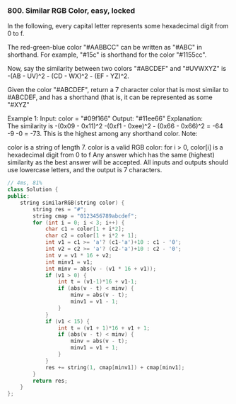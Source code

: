 ### 800. Similar RGB Color, easy, locked
In the following, every capital letter represents some hexadecimal digit from 0 to f.

The red-green-blue color "#AABBCC" can be written as "#ABC" in shorthand.  For example, "#15c" is shorthand for the color "#1155cc".

Now, say the similarity between two colors "#ABCDEF" and "#UVWXYZ" is -(AB - UV)^2 - (CD - WX)^2 - (EF - YZ)^2.

Given the color "#ABCDEF", return a 7 character color that is most similar to #ABCDEF, and has a shorthand (that is, it can be represented as some "#XYZ"

Example 1:
Input: color = "#09f166"
Output: "#11ee66"
Explanation:  
The similarity is -(0x09 - 0x11)^2 -(0xf1 - 0xee)^2 - (0x66 - 0x66)^2 = -64 -9 -0 = -73.
This is the highest among any shorthand color.
Note:

color is a string of length 7.
color is a valid RGB color: for i > 0, color[i] is a hexadecimal digit from 0 to f
Any answer which has the same (highest) similarity as the best answer will be accepted.
All inputs and outputs should use lowercase letters, and the output is 7 characters.

```c++
// 4ms, 81%
class Solution {
public:
    string similarRGB(string color) {
        string res = "#";
        string cmap = "0123456789abcdef";
        for (int i = 0; i < 3; i++) {
            char c1 = color[1 + i*2];
            char c2 = color[1 + i*2 + 1];
            int v1 = c1 >= 'a'? (c1-'a')+10 : c1 - '0';
            int v2 = c2 >= 'a'? (c2-'a')+10 : c2 - '0';
            int v = v1 * 16 + v2;
            int minv1 = v1;
            int minv = abs(v - (v1 * 16 + v1));
            if (v1 > 0) {
                int t = (v1-1)*16 + v1-1;
                if (abs(v - t) < minv) {
                    minv = abs(v - t);
                    minv1 = v1 - 1;
                }
            }
            if (v1 < 15) {
                int t = (v1 + 1)*16 + v1 + 1;
                if (abs(v - t) < minv) {
                    minv = abs(v - t);
                    minv1 = v1 + 1;
                }
            }
            res += string(1, cmap[minv1]) + cmap[minv1];
        }
        return res;
    }
};
```